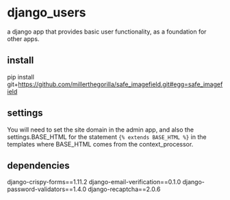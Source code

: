 # django_users
a django app that provides basic user functionality, as a foundation for other apps.

## install
pip install git+https://github.com/millerthegorilla/safe_imagefield.git#egg=safe_imagefield

## settings
You will need to set the site domain in the admin app, and also the settings.BASE_HTML for the statement `{% extends BASE_HTML %}` in the templates where BASE_HTML comes from the context_processor.

## dependencies
django-crispy-forms==1.11.2
django-email-verification==0.1.0
django-password-validators==1.4.0
django-recaptcha==2.0.6
